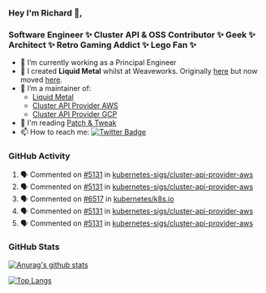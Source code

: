 ### Hey I'm Richard 👋, 

<h3 align="left">Software Engineer ✨ Cluster API & OSS Contributor ✨ Geek ✨ Architect ✨ Retro Gaming Addict ✨ Lego Fan ✨</h3>

- 🔭 I’m currently working as a Principal Engineer
- 📯 I created **Liquid Metal** whilst at Weaveworks. Originally [here](https://github.com/weaveworks-liquidmetal) but now moved [here](https://github.com/liquidmetal-dev).
- 👯 I’m a maintainer of:
  -  [Liquid Metal](https://github.com/liquidmetal-dev)
  -  [Cluster API Provider AWS](https://github.com/kubernetes-sigs/cluster-api-provider-aws)
  -  [Cluster API Provider GCP](https://github.com/kubernetes-sigs/cluster-api-provider-gcp)
- 💬 I'm reading [Patch & Tweak](https://bjooks.com/products/patch-tweak-exploring-modular-synthesis)
- 📫 How to reach me: [![Twitter Badge](https://img.shields.io/badge/-@fruit_case-00acee?style=flat&logo=Twitter&logoColor=white)](https://twitter.com/intent/follow?screen_name=fruit_case "Follow on Twitter")

### GitHub Activity 

<!--START_SECTION:activity-->
1. 🗣 Commented on [#5131](https://github.com/kubernetes-sigs/cluster-api-provider-aws/issues/5131#issuecomment-2389717832) in [kubernetes-sigs/cluster-api-provider-aws](https://github.com/kubernetes-sigs/cluster-api-provider-aws)
2. 🗣 Commented on [#5131](https://github.com/kubernetes-sigs/cluster-api-provider-aws/issues/5131#issuecomment-2389713910) in [kubernetes-sigs/cluster-api-provider-aws](https://github.com/kubernetes-sigs/cluster-api-provider-aws)
3. 🗣 Commented on [#6517](https://github.com/kubernetes/k8s.io/pull/6517#issuecomment-2389691663) in [kubernetes/k8s.io](https://github.com/kubernetes/k8s.io)
4. 🗣 Commented on [#5131](https://github.com/kubernetes-sigs/cluster-api-provider-aws/issues/5131#issuecomment-2389435473) in [kubernetes-sigs/cluster-api-provider-aws](https://github.com/kubernetes-sigs/cluster-api-provider-aws)
5. 🗣 Commented on [#5131](https://github.com/kubernetes-sigs/cluster-api-provider-aws/issues/5131#issuecomment-2389229714) in [kubernetes-sigs/cluster-api-provider-aws](https://github.com/kubernetes-sigs/cluster-api-provider-aws)
<!--END_SECTION:activity-->

### GitHub Stats

[![Anurag's github stats](https://github-readme-stats.vercel.app/api?username=richardcase&count_private=true&show_icons=true)](https://github.com/anuraghazra/github-readme-stats)

[![Top Langs](https://github-readme-stats.vercel.app/api/top-langs/?username=richardcase&hide=html&layout=compact)](https://github.com/anuraghazra/github-readme-stats)

